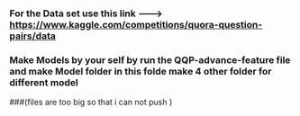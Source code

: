 ### For the Data set use this link ---> https://www.kaggle.com/competitions/quora-question-pairs/data

### Make Models by your self by run the QQP-advance-feature file and make Model folder in this folde make 4 other folder for different model
###(files are too big so that i can not push )
